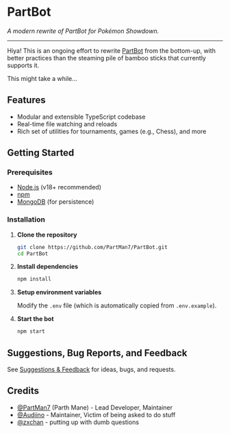 # PartBot

_A modern rewrite of PartBot for Pokémon Showdown._

---

Hiya! This is an ongoing effort to rewrite [PartBot](https://github.com/PartMan7/PartBot) from the bottom-up, with better practices than the steaming pile of bamboo sticks that currently supports it.

This might take a while...

## Features

- Modular and extensible TypeScript codebase
- Real-time file watching and reloads
- Rich set of utilities for tournaments, games (e.g., Chess), and more

## Getting Started

### Prerequisites

- [Node.js](https://nodejs.org/) (v18+ recommended)
- [npm](https://www.npmjs.com/)
- [MongoDB](https://www.mongodb.com/) (for persistence)

### Installation

1. **Clone the repository**

   ```bash
   git clone https://github.com/PartMan7/PartBot.git
   cd PartBot
   ```

2. **Install dependencies**

   ```bash
   npm install
   ```

3. **Setup environment variables**

   Modify the `.env` file (which is automatically copied from `.env.example`).

4. **Start the bot**
   ```bash
   npm start
   ```

## Suggestions, Bug Reports, and Feedback

See [Suggestions & Feedback](https://github.com/PartMan7/PartBot/tree/main/docs/SUGGESTIONS.md) for ideas, bugs, and requests.

## Credits

- [@PartMan7](https://github.com/PartMan7) (Parth Mane) - Lead Developer, Maintainer
- [@Audiino](https://github.com/Audiino) - Maintainer, Victim of being asked to do stuff
- [@zxchan](https://github.com/singiamtel) - putting up with dumb questions
